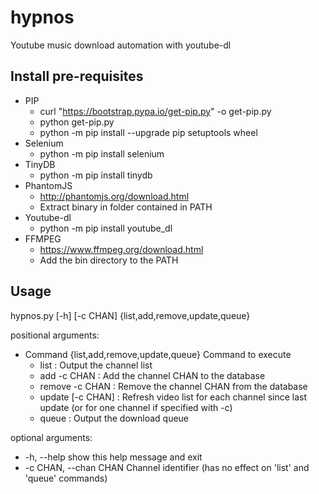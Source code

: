 # hypnos
Youtube music download automation with youtube-dl

## Install pre-requisites
* PIP
  * curl "https://bootstrap.pypa.io/get-pip.py" -o get-pip.py
  * python get-pip.py
  * python -m pip install --upgrade pip setuptools wheel
* Selenium
  * python -m pip install selenium
* TinyDB
  * python -m pip install tinydb
* PhantomJS
  * http://phantomjs.org/download.html
  * Extract binary in folder contained in PATH
* Youtube-dl
  * python -m pip install youtube_dl
* FFMPEG
  * https://www.ffmpeg.org/download.html
  * Add the bin directory to the PATH

## Usage
hypnos.py [-h] [-c CHAN] {list,add,remove,update,queue}  

positional arguments:
* Command {list,add,remove,update,queue} Command to execute
	* list : Output the channel list
	* add -c CHAN : Add the channel CHAN to the database
	* remove -c CHAN : Remove the channel CHAN from the database
	* update [-c CHAN] : Refresh video list for each channel since last update (or for one channel if specified with -c)
  * queue : Output the download queue

optional arguments:
* -h, --help            show this help message and exit
* -c CHAN, --chan CHAN  Channel identifier (has no effect on 'list' and 'queue' commands)
